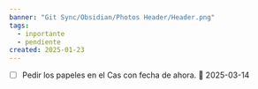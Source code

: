 ```yaml
---
banner: "Git Sync/Obsidian/Photos Header/Header.png"
tags:
  - inportante
  - pendiente
created: 2025-01-23
---
```

- [ ] Pedir los papeles en el Cas con fecha de ahora. 📅 2025-03-14